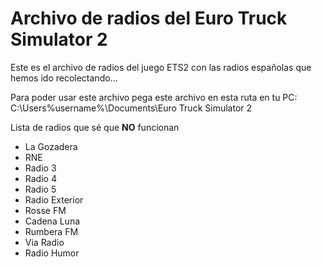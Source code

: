 # Archivo de radios del Euro Truck Simulator 2
Este es el archivo de radios del juego ETS2 con las radios españolas que hemos ido recolectando...

Para poder usar este archivo pega este archivo en esta ruta en tu PC:
C:\Users\%username%\Documents\Euro Truck Simulator 2

Lista de radios que sé que **NO** funcionan
- La Gozadera
- RNE
- Radio 3
- Radio 4
- Radio 5
- Radio Exterior
- Rosse FM
- Cadena Luna
- Rumbera FM
- Via Radio
- Radio Humor
